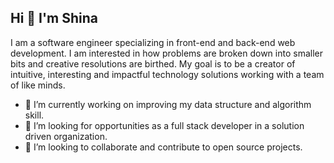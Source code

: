 ## Hi 👋 I'm Shina
 I am a software engineer specializing in front-end and back-end web development. 
 I am interested in how problems are broken down into smaller bits and creative resolutions are birthed. 
 My goal is to be a creator of intuitive, interesting and impactful technology solutions working with a team of like minds. 

- 🔭 I’m currently working on improving my data structure and algorithm skill.
- 🌱 I’m looking for opportunities as a full stack developer in a solution driven organization.
- 👯 I’m looking to collaborate and contribute to open source projects.
